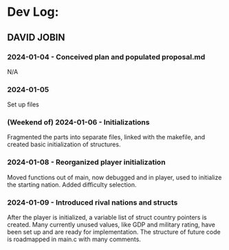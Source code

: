 # Dev Log:

## DAVID JOBIN

### 2024-01-04 - Conceived plan and populated proposal.md
N/A

### 2024-01-05
Set up files

### (Weekend of) 2024-01-06 - Initializations
Fragmented the parts into separate files,
linked with the makefile, and created basic
initialization of structures.

### 2024-01-08 - Reorganized player initialization
Moved functions out of main, now debugged and
in player, used to initialize the starting nation.
Added difficulty selection.

### 2024-01-09 - Introduced rival nations and structs
After the player is initialized, a variable list of
struct country pointers is created. Many currently
unused values, like GDP and military rating, have been
set up and are ready for implementation. The structure
of future code is roadmapped in main.c with many comments.